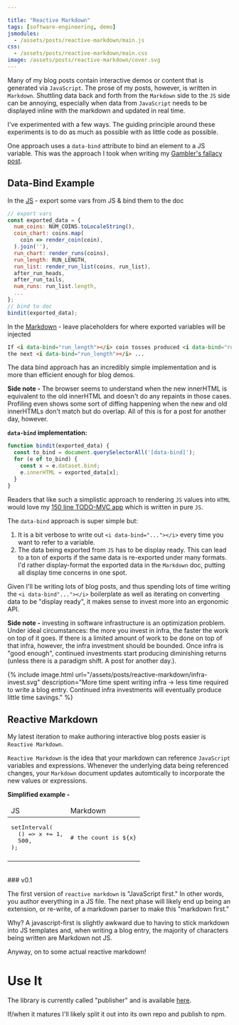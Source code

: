 ```yaml
---

title: "Reactive Markdown"
tags: [software-engineering, demo]
jsmodules:
  - /assets/posts/reactive-markdown/main.js
css:
  - /assets/posts/reactive-markdown/main.css
image: /assets/posts/reactive-markdown/cover.svg
---
```


Many of my blog posts contain interactive demos or content that is generated via `JavaScript`. The prose of my posts, however, is written in `Markdown`. Shuttling data back and forth from the `Markdown` side to the `JS` side can be annoying, especially when data from `JavaScript` needs to be displayed inline with the markdown and updated in real time.

I've experimented with a few ways. The guiding principle around these experiments is to do as much as possible with as little code as possible.

One approach uses a `data-bind` attribute to bind an element to a JS variable. This was the approach I took when writing my [Gambler's fallacy post](/2021-01-26-regression-mean-vs-gambler/).

## Data-Bind Example

In the [JS](https://github.com/tantaman/tantaman.github.io/blob/e11824ea7415f15a765d71aeedfdf6a688bffb75/assets/posts/regression-mean-vs-gambler.js#L168-L202) - export some vars from JS & bind them to the doc
```js
// export vars
const exported_data = {
  num_coins: NUM_COINS.toLocaleString(),
  coin_chart: coins.map(
    coin => render_coin(coin),
  ).join(''),
  run_chart: render_runs(coins),
  run_length: RUN_LENGTH,
  run_list: render_run_list(coins, run_list),
  after_run_heads,
  after_run_tails,
  num_runs: run_list.length,
  ...
};
// bind to doc
bindit(exported_data);
```

In the [Markdown](https://raw.githubusercontent.com/tantaman/tantaman.github.io/master/_posts/2021-01-26-regression-mean-vs-gambler.markdown) - leave placeholders for where exported variables will be injected
```md
If <i data-bind="run_length"></i> coin tosses produced <i data-bind="run_length"></i> heads,
the next <i data-bind="run_length"></i> ...
```

The data bind approach has an incredibly simple implementation and is more than efficient enough for blog demos.

**Side note -** The browser seems to understand when the new innerHTML is equivalent to the old innerHTML and doesn't do any repaints in those cases. Profiling even shows some sort of diffing happening when the new and old innerHTMLs don't match but do overlap. All of this is for a post for another day, however.

**`data-bind` implementation:**

```js
function bindit(exported_data) {
  const to_bind = document.querySelectorAll('[data-bind]');
  for (e of to_bind) {
    const x = e.dataset.bind;
    e.innerHTML = exported_data[x];
  }
}
```

Readers that like such a simplistic approach to rendering `JS` values into `HTML` would love my [150 line TODO-MVC app](https://github.com/tantaman/fk-your-frameworks-todomvc) which is written in pure `JS`.

The `data-bind` approach is super simple but:
1. It is a bit verbose to write out `<i data-bind="..."></i>` every time you want to refer to a variable.
2. The data being exported from `JS` has to be display ready. This can lead to a ton of exports if the same data is re-exported under many formats. I'd rather display-format the exported data in the `Markdown` doc, putting all display time concerns in one spot.

Given I'll be writing lots of blog posts, and thus spending lots of time writing the `<i data-bind"..."></i>` boilerplate as well as iterating on converting data to be "display ready", it makes sense to invest more into an ergonomic API.

**Side note -** investing in software infrastructure is an optimization problem. Under ideal circumstances: the more you invest in infra, the faster the work on top of it goes. If there is a limited amount of work to be done on top of that infra, however, the infra investment should be bounded. Once infra is "good enough", continued investments start producing diminishing returns (unless there is a paradigm shift. A post for another day.).

{% include image.html url="/assets/posts/reactive-markdown/infra-invest.svg" description="More time spent writing infra -> less time required to write a blog entry. Continued infra investments will eventually produce little time savings." %}

## Reactive Markdown

My latest iteration to make authoring interactive blog posts easier is `Reactive Markdown`.

`Reactive Markdown` is the idea that your markdown can reference `JavaScript` variables and expressions. Whenever the underlying data being referenced changes, your `Markdown` document updates automtically to incorporate the new values or expressions.

**Simplified example -**

<div class="rmd-illustration">
<table>
  <thead>
    <tr>
      <td>
        JS
      </td>
      <td>
        Markdown
      </td>
    </tr>
  </thead>
  <tbody>
    <tr>
      <td>
<pre>
setInterval(
  () => x += 1,
  500,
);
</pre>
      </td>
      <td>
<pre>
# the count is ${x}
</pre>
      </td>
    </tr>
    <tr>
      <td>
      </td>
      <td id="simplified-example">
      </td>
    </tr>
  </tbody>
</table>
</div>
<br/>
### v0.1

The first version of `reactive markdown` is "JavaScript first." In other words, you author everything in a JS file. The next phase will likely end up being an extension, or re-write, of a markdown parser to make this "markdown first."

Why? A javascript-first is slightly awkward due to having to stick markdown into JS templates and, when writing a blog entry, the majority of characters being written are Markdown not JS.

Anyway, on to some actual reactive markdown!

<div id="doc"></div>

# Use It

The library is currently called "publisher" and is available [here](https://github.com/tantaman/tantaman.github.io/blob/master/assets/js/publisher.js).

If/when it matures I'll likely split it out into its own repo and publish to npm.
